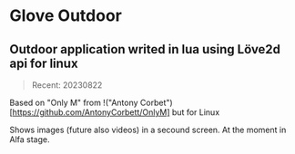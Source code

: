 # Glove Outdoor

## Outdoor application writed in lua using Löve2d api for linux
> Recent: 20230822

Based on "Only M" from !("Antony Corbet")[https://github.com/AntonyCorbett/OnlyM] but for Linux

Shows images (future also videos) in a secound screen.
At the moment in Alfa stage.
